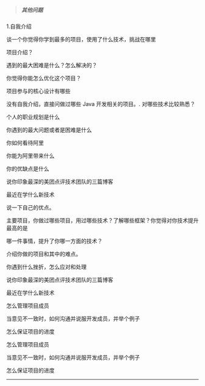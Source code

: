 > ##### 其他问题

1.自我介绍 

谈一个你觉得你学到最多的项目，使用了什么技术，挑战在哪里

项目介绍？ 

遇到的最大困难是什么？怎么解决的？ 

你觉得你能怎么优化这个项目？ 

项目参与的核心设计有哪些 

没有自我介绍，直接问做过哪些 Java 开发相关的项目。. 对哪些技术比较熟悉？ 

个人的职业规划是什么 

你遇到的最大问题或者是困难是什么 

你如何看待阿里 

你能为阿里带来什么 

你的优缺点是什么 

说你印象最深的美团点评技术团队的三篇博客 

最近在学什么新技术 

说一下自己的优点。 

主要项目，你做过哪些项目，用过哪些技术？了解哪些框架？你觉得对你技术提升最高的是 

哪一件事情，提升了你哪一方面的技术？ 

介绍你做的项目和其中的难点。 

你遇到什么挫折，怎么应对和处理 

说你印象最深的美团点评技术团队的三篇博客 

最近在学什么新技术 

怎么管理项目成员 

当意见不一致时，如何沟通并说服开发成员，并举个例子 

怎么保证项目的进度 

怎么管理项目成员 

当意见不一致时，如何沟通并说服开发成员，并举个例子 

怎么保证项目的进度 

------

##### 